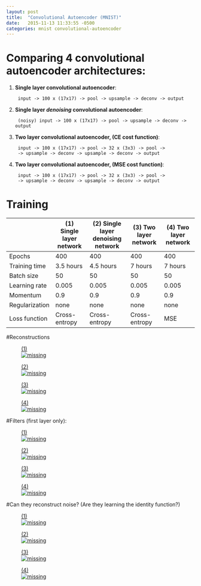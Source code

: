 ```yaml
---
layout: post
title:  "Convolutional Autoencoder (MNIST)"
date:   2015-11-13 11:33:55 -0500
categories: mnist convolutional-autoencoder
---
```


# Comparing 4 convolutional autoencoder architectures:

1. **Single layer convolutional autoencoder**:

        input -> 100 x (17x17) -> pool -> upsample -> deconv -> output

2. **Single layer _denoising_ convolutional autoencoder**:

        (noisy) input -> 100 x (17x17) -> pool -> upsample -> deconv -> output

3. **Two layer convolutional autoencoder, (CE cost function)**:

        input -> 100 x (17x17) -> pool -> 32 x (3x3) -> pool ->
        -> upsample -> deconv -> upsample -> deconv -> output

4. **Two layer convolutional autoencoder, (MSE cost function)**:

        input -> 100 x (17x17) -> pool -> 32 x (3x3) -> pool ->
        -> upsample -> deconv -> upsample -> deconv -> output

# Training

<table class="tables">
  <thead>
    <tr>
      <th></th>
      <th>(1) Single layer network</th>
      <th>(2) Single layer denoising network</th>
      <th>(3) Two layer network</th>
      <th>(4) Two layer network</th>
    </tr>
  </thead>
  <tbody>
    <tr>
      <td>Epochs</td>
      <td>400</td>
      <td>400</td>
      <td>400</td>
      <td>400</td>
    </tr>
    <tr>
      <td>Training time</td>
      <td>3.5 hours</td>
      <td>4.5 hours</td>
      <td>7 hours</td>
      <td>7 hours</td>
    </tr>
    <tr>
      <td>Batch size</td>
      <td>50</td>
      <td>50</td>
      <td>50</td>
       <td>50</td>
    </tr>
    <tr>
      <td>Learning rate</td>
      <td>0.005</td>
      <td>0.005</td>
      <td>0.005</td>
      <td>0.005</td>
    </tr>
    <tr>
      <td>Momentum</td>
      <td>0.9</td>
      <td>0.9</td>
      <td>0.9</td>
      <td>0.9</td>
    </tr>
    <tr>
      <td>Regularization</td>
      <td>none</td>
      <td>none</td>
      <td>none</td>
      <td>none</td>
    </tr>
    <tr>
      <td>Loss function</td>
      <td>Cross-entropy</td>
      <td>Cross-entropy</td>
      <td>Cross-entropy</td>
      <td>MSE</td>
    </tr>
  </tbody>
</table>


#Reconstructions
<section class="reconstructions">
    <!--div class="head">
    Reconstructions
    </div-->
    <div class="left">
        <figure>
            <a href="/assets/onelayer-predictions.png">
                <figcaption>(1)</figcaption>
                <img class="preds" src='/assets/onelayer-predictions.png' alt='missing' />
            </a>
        </figure>
    </div>
    <div class="middle">
        <figure>
            <a href="/assets/twolayer-predictions.png">
                <figcaption>(2)</figcaption>
                <img class="preds" src='/assets/onelayernoise-predictions.png' alt='missing' />
            </a>
        </figure>
    </div>
    <div class="right">
        <figure>
            <a href="/assets/twolayer-predictions.png">
                <figcaption>(3)</figcaption>
                <img class="preds" src='/assets/twolayer-predictions.png' alt='missing' />
            </a>
        </figure>
    </div>
    <div class="right">
        <figure>
            <a href="/assets/twolayermse-predictions.png">
                <figcaption>(4)</figcaption>
                <img class="preds" src='/assets/twolayermse-predictions.png' alt='missing' />
            </a>
        </figure>
    </div>
</section>

#Filters (first layer only):
<section class="reconstructions">
    <!--div class="head">
    Reconstructions
    </div-->
    <div class="left">
        <figure>
            <a href="/assets/onelayer-filters.png">
                <figcaption>(1)</figcaption>
                <img class="filters" src='/assets/onelayer-filters.png' alt='missing' />
            </a>
        </figure>
    </div>
    <div class="middle">
        <figure>
            <a href="/assets/onelayernoise-filters.png">
                <figcaption>(2)</figcaption>
                <img class="filters" src='/assets/onelayernoise-filters.png' alt='missing' />
            </a>
        </figure>
    </div>
    <div class="right">
        <figure>
            <a href="/assets/twolayer-filters.png">
                <figcaption>(3)</figcaption>
                <img class="filters" src='/assets/twolayer-filters.png' alt='missing' />
            </a>
        </figure>
    </div>
    <div class="right">
        <figure>
            <a href="/assets/twolayermse-filters.png">
                <figcaption>(4)</figcaption>
                <img class="filters" src='/assets/twolayermse-filters.png' alt='missing' />
            </a>
        </figure>
    </div>
</section>



#Can they reconstruct noise? (Are they learning the identity function?)

<section class="reconstructions">
    <!--div class="head">
    Reconstructions
    </div-->
    <div class="left">
        <figure>
            <a href="/assets/onelayer-identity.png">
                <figcaption>(1)</figcaption>
                <img class="preds" src='/assets/onelayer-identity.png' alt='missing' />
            </a>
        </figure>
    </div>
    <div class="middle">
        <figure>
            <a href="/assets/twolayer-identity.png">
                <figcaption>(2)</figcaption>
                <img class="preds" src='/assets/onelayernoise-identity.png' alt='missing' />
            </a>
        </figure>
    </div>
    <div class="right">
        <figure>
            <a href="/assets/twolayer-identity.png">
                <figcaption>(3)</figcaption>
                <img class="preds" src='/assets/twolayer-identity.png' alt='missing' />
            </a>
        </figure>
    </div>
    <div class="right">
        <figure>
            <a href="/assets/twolayermse-identity.png">
                <figcaption>(4)</figcaption>
                <img class="preds" src='/assets/twolayermse-identity.png' alt='missing' />
            </a>
        </figure>
    </div>

</section>
